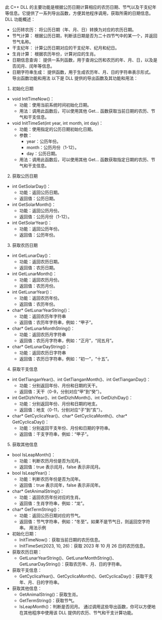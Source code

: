 此 C++ DLL 的主要功能是根据公历日期计算相应的农历日期、节气以及干支纪年等信息。它提供了一系列导出函数，方便其他程序调用，获取所需的日期信息。
DLL 功能概述：

 * 公历转农历： 将公历日期（年、月、日）转换为对应的农历日期。
 * 节气计算： 根据公历日期，判断该日期是否为二十四节气中的某一个，并返回节气名称。
 * 干支纪年： 计算公历日期对应的干支纪年、纪月和纪日。
 * 生肖计算： 根据农历年份，计算对应的生肖。
 * 日期信息查询： 提供一系列函数，用于查询公历和农历的年、月、日，以及是否闰月、闰年等信息。
 * 日期字符串生成： 提供函数，用于生成农历年、月、日的字符串表示形式。
导出函数功能和用法
以下是 DLL 提供的导出函数及其功能和用法：
1. 初始化日期
 * void InitTimeNow()：
   * 功能：使用当前系统时间初始化日期。
   * 用法：调用此函数后，可以使用其他 Get... 函数获取当前日期的农历、节气和干支信息。
 * void InitTimeSet(int year, int month, int day)：
   * 功能：使用指定的公历日期初始化日期。
   * 参数：
     * year：公历年份。
     * month：公历月份（1-12）。
     * day：公历日期。
   * 用法：调用此函数后，可以使用其他 Get... 函数获取指定日期的农历、节气和干支信息。
2. 获取公历日期
 * int GetSolarDay()：
   * 功能：返回公历日期。
   * 返回值：公历日期。
 * int GetSolarMonth()：
   * 功能：返回公历月份。
   * 返回值：公历月份（1-12）。
 * int GetSolarYear()：
   * 功能：返回公历年份。
   * 返回值：公历年份。
3. 获取农历日期
 * int GetLunarDay()：
   * 功能：返回农历日期。
   * 返回值：农历日期。
 * int GetLunarMonth()：
   * 功能：返回农历月份。
   * 返回值：农历月份。
 * int GetLunarYear()：
   * 功能：返回农历年份。
   * 返回值：农历年份。
 * char* GetLunarYearString()：
   * 功能：返回农历年字符串
   * 返回值：农历年字符串，例如：“甲子”。
 * char* GetLunarMonthString()：
   * 功能：返回农历月字符串
   * 返回值：农历月字符串，例如：“正月”，“闰五月”。
 * char* GetLunarDayString()：
   * 功能：返回农历日字符串
   * 返回值：农历日字符串，例如：“初一”，“十五”。
4. 获取干支信息
 * int GetTianganYear()、int GetTianganMonth()、int GetTianganDay()：
   * 功能：分别返回年份、月份和日期的天干。
   * 返回值：天干（0-9，分别对应“甲”到“癸”）。
 * int GetDizhiYear()、int GetDizhiMonth()、int GetDizhiDay()：
   * 功能：分别返回年份、月份和日期的地支。
   * 返回值：地支（0-11，分别对应“子”到“亥”）。
 * char* GetCyclicaYear()、char* GetCyclicaMonth()、char* GetCyclicaDay()：
   * 功能：分别返回干支年份、月份和日期的字符串。
   * 返回值：干支字符串，例如：“甲子”。
5. 获取其他信息
 * bool IsLeapMonth()：
   * 功能：判断农历月份是否为闰月。
   * 返回值：true 表示闰月，false 表示非闰月。
 * bool IsLeapYear()：
   * 功能：判断农历年份是否为闰年。
   * 返回值：true 表示闰年，false 表示非闰年。
 * char* GetAnimalString()：
   * 功能：返回农历年份对应的生肖。
   * 返回值：生肖字符串，例如：“龙”。
 * char* GetTermString()：
   * 功能：返回公历日期对应的节气。
   * 返回值：节气字符串，例如：“冬至”。如果不是节气日，则返回空字符串。
用法示例
 * 初始化日期：
   * InitTimeNow()：获取当前日期的农历信息。
   * InitTimeSet(2023, 10, 26)：获取 2023 年 10 月 26 日的农历信息。
 * 获取农历日期：
   * GetLunarYearString()、GetLunarMonthString()、GetLunarDayString()：获取农历年、月、日的字符串。
 * 获取干支信息：
   * GetCyclicaYear()、GetCyclicaMonth()、GetCyclicaDay()：获取干支年、月、日的字符串。
 * 获取其他信息：
   * GetAnimalString()：获取生肖。
   * GetTermString()：获取节气。
   * IsLeapMonth()：判断是否闰月。
通过调用这些导出函数，你可以方便地在其他程序中使用该 DLL 提供的农历、节气和干支计算功能。